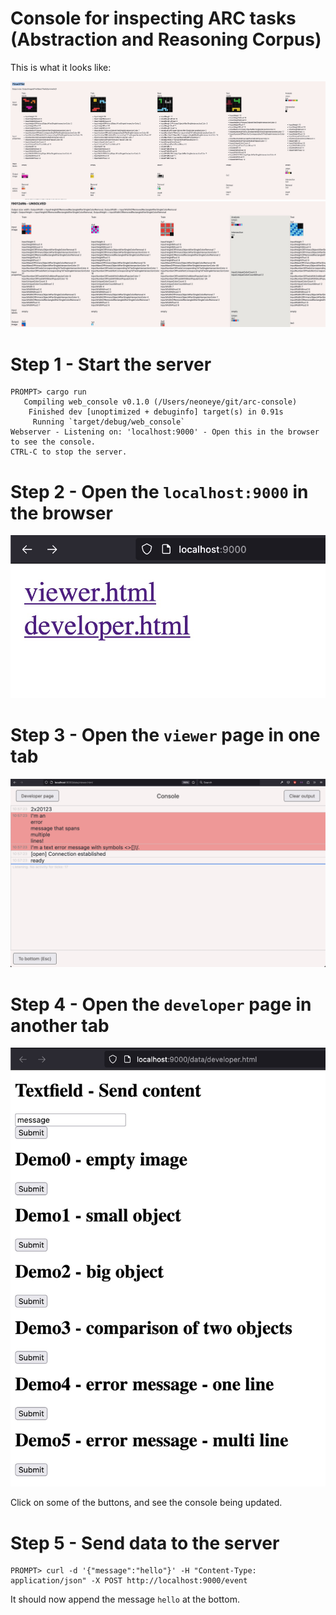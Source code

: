 # Console for inspecting ARC tasks (Abstraction and Reasoning Corpus) 

This is what it looks like:

<img src="documents/screenshot-72ca375d.jpg">

<img src="documents/screenshot-f9012d9b.jpg">

# Step 1 - Start the server

```
PROMPT> cargo run
   Compiling web_console v0.1.0 (/Users/neoneye/git/arc-console)
    Finished dev [unoptimized + debuginfo] target(s) in 0.91s
     Running `target/debug/web_console`
Webserver - Listening on: 'localhost:9000' - Open this in the browser to see the console.
CTRL-C to stop the server.
```

# Step 2 - Open the `localhost:9000` in the browser

<img src="documents/screenshot-index.jpg">

# Step 3 - Open the `viewer` page in one tab

<img src="documents/screenshot-viewer.jpg">

# Step 4 - Open the `developer` page in another tab

<img src="documents/screenshot-developer.jpg">

Click on some of the buttons, and see the console being updated.

# Step 5 - Send data to the server

```
PROMPT> curl -d '{"message":"hello"}' -H "Content-Type: application/json" -X POST http://localhost:9000/event
```

It should now append the message `hello` at the bottom.


